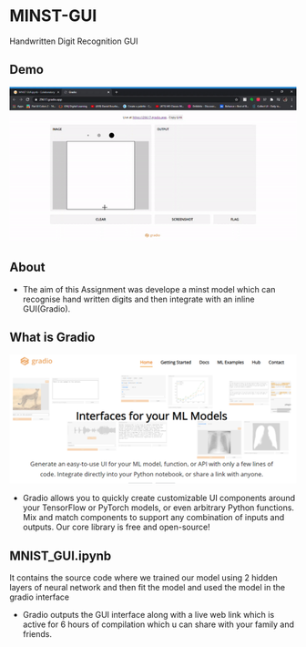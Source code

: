 # MINST-GUI
Handwritten Digit Recognition GUI

## Demo
![alt text](mnist.gif)
## About
- The aim of this Assignment was develope a minst model which can recognise hand written digits and then integrate with an inline GUI(Gradio). 

## What is Gradio
![alt text](gradio.png)
- Gradio allows you to quickly create customizable UI components around your TensorFlow or PyTorch models, or even arbitrary Python functions. Mix and match components to support any combination of inputs and outputs. Our core library is free and open-source!

## MNIST_GUI.ipynb 
It contains the source code where we trained our model using 2 hidden layers of neural network and then fit the model and used the model in the gradio interface 
- Gradio outputs the GUI interface along with a live web link which is active for 6 hours of compilation which u can share with your family and friends.
